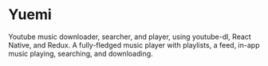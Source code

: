 # Yuemi

Youtube music downloader, searcher, and player, using youtube-dl, React Native, and Redux. A fully-fledged music player with playlists, a feed, in-app music playing, searching, and downloading.
